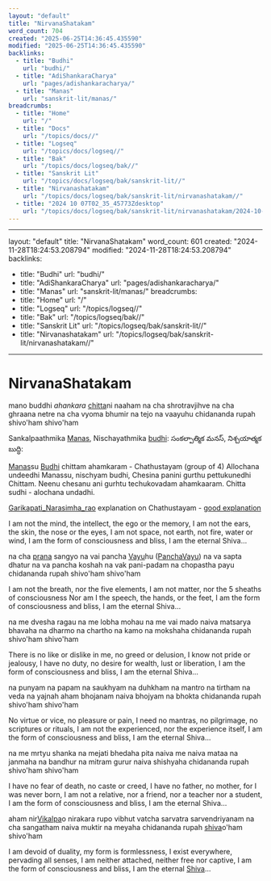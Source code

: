```yaml
---
layout: "default"
title: "NirvanaShatakam"
word_count: 704
created: "2025-06-25T14:36:45.435590"
modified: "2025-06-25T14:36:45.435590"
backlinks:
  - title: "Budhi"
    url: "budhi/"
  - title: "AdiShankaraCharya"
    url: "pages/adishankaracharya/"
  - title: "Manas"
    url: "sanskrit-lit/manas/"
breadcrumbs:
  - title: "Home"
    url: "/"
  - title: "Docs"
    url: "/topics/docs//"
  - title: "Logseq"
    url: "/topics/docs/logseq//"
  - title: "Bak"
    url: "/topics/docs/logseq/bak//"
  - title: "Sanskrit Lit"
    url: "/topics/docs/logseq/bak/sanskrit-lit//"
  - title: "Nirvanashatakam"
    url: "/topics/docs/logseq/bak/sanskrit-lit/nirvanashatakam//"
  - title: "2024 10 07T02_35_45773Zdesktop"
    url: "/topics/docs/logseq/bak/sanskrit-lit/nirvanashatakam/2024-10-07t02_35_45773zdesktop//"
---
```

---
layout: "default"
title: "NirvanaShatakam"
word_count: 601
created: "2024-11-28T18:24:53.208794"
modified: "2024-11-28T18:24:53.208794"
backlinks:
  - title: "Budhi"
    url: "budhi/"
  - title: "AdiShankaraCharya"
    url: "pages/adishankaracharya/"
  - title: "Manas"
    url: "sanskrit-lit/manas/"
breadcrumbs:
  - title: "Home"
    url: "/"
  - title: "Logseq"
    url: "/topics/logseq//"
  - title: "Bak"
    url: "/topics/logseq/bak//"
  - title: "Sanskrit Lit"
    url: "/topics/logseq/bak/sanskrit-lit//"
  - title: "Nirvanashatakam"
    url: "/topics/logseq/bak/sanskrit-lit/nirvanashatakam//"
---
# NirvanaShatakam

mano buddhi *ahankara* [chitta](sanskrit-lit/chitta/)ni naaham
na cha shrotravjihve na cha ghraana netre
na cha vyoma bhumir na tejo na vaayuhu
chidananda rupah shivo'ham shivo'ham

Sankalpaathmika [Manas](sanskrit-lit/manas/), Nischayathmika [budhi](budhi/):
సంకల్పాత్మిక మనస్, నిశ్చయాత్మక బుద్ధి:

[Manas](sanskrit-lit/manas/)su [Budhi](budhi/) chittam ahamkaram - Chathustayam (group of 4)
Allochana undeedhi Manassu, nischyam budhi, Chesina panini gurthu pettukunedhi Chittam. Neenu chesanu ani gurhtu techukovadam ahamkaaram.
Chitta sudhi - alochana undadhi.

[Garikapati_Narasimha_rao](garikapati_narasimha_rao/) explanation on Chathustayam - [good explanation](https://www.facebook.com/srigarikipatinarasimharaoofficial/videos/%E0%B0%AE%E0%B0%A8%E0%B0%B8%E0%B1%81-%E0%B0%AC%E0%B1%81%E0%B0%A6%E0%B1%8D%E0%B0%A7%E0%B0%BF-%E0%B0%9A%E0%B0%BF%E0%B0%A4%E0%B1%8D%E0%B0%A4%E0%B0%82-%E0%B0%B5%E0%B1%80%E0%B0%9F%E0%B0%BF-%E0%B0%AE%E0%B0%A7%E0%B1%8D%E0%B0%AF-%E0%B0%A4%E0%B1%87%E0%B0%A1%E0%B0%BE-%E0%B0%8F%E0%B0%AE%E0%B0%BF%E0%B0%9F%E0%B1%8B-%E0%B0%9A%E0%B1%82%E0%B0%A1%E0%B0%82%E0%B0%A1%E0%B0%BF/245100914115291/)

I am not the mind, the intellect, the ego or the memory,
I am not the ears, the skin, the nose or the eyes,
I am not space, not earth, not fire, water or wind,
I am the form of consciousness and bliss,
I am the eternal Shiva...

na cha [prana](sanskrit-lit/prana/) sangyo na vai pancha [Vayu](logseq/bak/sanskrit-lit/vayu/2025-06-25t18_36_37464zdesktop/)hu ([PanchaVayu](logseq/bak/panchavayu/2025-06-25t18_36_37327zdesktop/))
na va sapta dhatur na va pancha koshah
na vak pani-padam na chopastha payu
chidananda rupah shivo'ham shivo'ham

I am not the breath, nor the five elements,
I am not matter, nor the 5 sheaths of consciousness
Nor am I the speech, the hands, or the feet,
I am the form of consciousness and bliss,
I am the eternal Shiva...

na me dvesha ragau na me lobha mohau
na me vai mado naiva matsarya bhavaha
na dharmo na chartho na kamo na mokshaha
chidananda rupah shivo'ham shivo'ham

There is no like or dislike in me, no greed or delusion,
I know not pride or jealousy,
I have no duty, no desire for wealth, lust or liberation,
I am the form of consciousness and bliss,
I am the eternal Shiva...

na punyam na papam na saukhyam na duhkham
na mantro na tirtham na veda na yajnah
aham bhojanam naiva bhojyam na bhokta
chidananda rupah shivo'ham shivo'ham

No virtue or vice, no pleasure or pain,
I need no mantras, no pilgrimage, no scriptures or rituals,
I am not the experienced, nor the experience itself,
I am the form of consciousness and bliss,
I am the eternal Shiva...

na me mrtyu shanka na mejati bhedaha
pita naiva me naiva mataa na janmaha
na bandhur na mitram gurur naiva shishyaha
chidananda rupah shivo'ham shivo'ham

I have no fear of death, no caste or creed,
I have no father, no mother, for I was never born,
I am not a relative, nor a friend, nor a teacher nor a student,
I am the form of consciousness and bliss,
I am the eternal Shiva...

aham nir[Vikalpa](sanskrit-lit/vikalpa/)o nirakara rupo
vibhut vatcha sarvatra sarvendriyanam
na cha sangatham naiva muktir na meyaha
chidananda rupah [shiva](shiva/)o'ham shivo'ham

I am devoid of duality, my form is formlessness,
I exist everywhere, pervading all senses,
I am neither attached, neither free nor captive,
I am the form of consciousness and bliss,
I am the eternal [Shiva](shiva/)...
